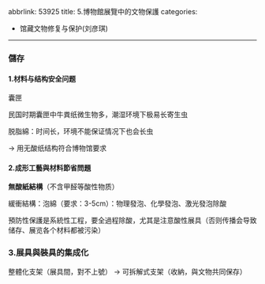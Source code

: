 abbrlink: 53925
title: 5.博物館展覽中的文物保護
categories:
  - 馆藏文物修复与保护(刘彦琪)
---
### 儲存

#### 1.材料与结构安全问题

囊匣

民国时期囊匣中牛粪纸微生物多，潮湿环境下极易长寄生虫

脱脂綿：时间长，环境不能保证情况下也会长虫

→ 用无酸纸结构符合博物馆要求

#### 2.成形工藝與材料節省問題

**無酸紙結構**（不含甲醛等酸性物质）

緩衝結構：泡綿（要求：3-5cm）：物理發泡、化學發泡、激光發泡除酸

預防性保護是系統性工程，要全過程除酸，尤其是注意酸性展具（否则传播会导致储存、展览各个材料都被污染）

### 3.展具與裝具的集成化

整體化支架（展具間，對不上號） -> 可拆解式支架（收納，與文物共同保存）